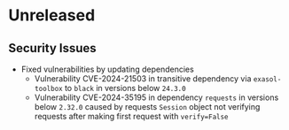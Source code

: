 # Unreleased

## Security Issues

* Fixed vulnerabilities by updating dependencies
  * Vulnerability CVE-2024-21503 in transitive dependency via `exasol-toolbox` to `black` in versions below `24.3.0`
  * Vulnerability CVE-2024-35195 in dependency `requests` in versions below `2.32.0` caused by requests `Session` object not verifying requests after making first request with `verify=False`

